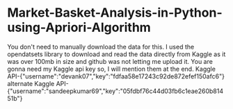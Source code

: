 # Market-Basket-Analysis-in-Python-using-Apriori-Algorithm
You don't need to manually download the data for this. I used the opendatsets library to download and read the data directly from Kaggle as it was over 100mb in size and github was not letting me upload it. You are gonna need my Kaggle api key so, I will mention them at the end. 
Kaggle API-{"username":"devank07","key":"fdfaa58e17243c92de872efef150afc6"} 
alternate Kaggle API-{"username":"sandeepkumar69","key":"05fdbf76c44d03fb6c1eae260b81451b"}
